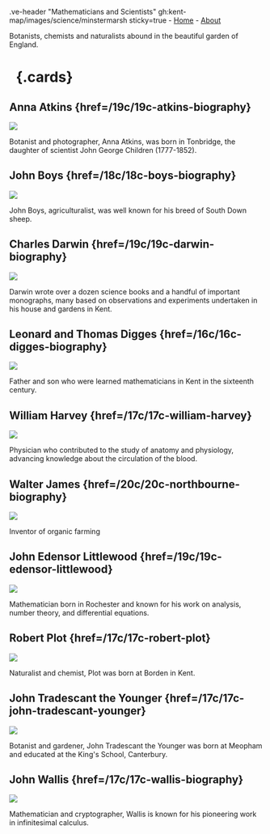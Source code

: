 .ve-header "Mathematicians and Scientists" gh:kent-map/images/science/minstermarsh sticky=true
    - [Home](/)
    - [About](/about)

Botanists, chemists and naturalists abound in the beautiful garden of England.

# &nbsp; {.cards}

## Anna Atkins {href=/19c/19c-atkins-biography}

![](https://iiif.juncture-digital.org/thumbnail?url=https://stor.artstor.org/stor/ad541fd1-2530-4ca8-ac50-3a55461af547)

Botanist and photographer, Anna Atkins, was born in Tonbridge, the daughter of scientist John George Children (1777-1852).

## John Boys {href=/18c/18c-boys-biography}

![](https://iiif.juncture-digital.org/thumbnail?url=https://upload.wikimedia.org/wikipedia/commons/5/5c/Brebis_agneau_South-Down.jpg)

John Boys, agriculturalist, was well known for his breed of South Down sheep.

## Charles Darwin {href=/19c/19c-darwin-biography}

![](https://iiif.juncture-digital.org/thumbnail?url=https://raw.githubusercontent.com/kent-map/kent/main/19c/images/DSCN1084.JPG)

Darwin wrote over a dozen science books and a handful of important monographs, many based on observations and experiments undertaken in his house and gardens in Kent.

## Leonard and Thomas Digges {href=/16c/16c-digges-biography}

![](https://iiif.juncture-digital.org/thumbnail?url=https://stor.artstor.org/stor/7a877f4a-6508-41b5-a9e5-3cf48a4e1566)

Father and son who were learned mathematicians in Kent in the sixteenth century.

## William Harvey {href=/17c/17c-william-harvey}

![](https://iiif.juncture-digital.org/thumbnail?url=https://upload.wikimedia.org/wikipedia/commons/4/40/Ogilby_Kent.jpg)

Physician who contributed to the study of anatomy and physiology, advancing knowledge about the circulation of the blood.

## Walter James {href=/20c/20c-northbourne-biography}

![](https://iiif.juncture-digital.org/thumbnail?url=https://upload.wikimedia.org/wikipedia/commons/1/14/CabbageBG.JPG)

Inventor of organic farming

## John Edensor Littlewood {href=/19c/19c-edensor-littlewood}

![](https://iiif.juncture-digital.org/thumbnail?url=https://stor.artstor.org/stor/44be2f2c-2f9a-48a2-8cc2-e009206ac344)

Mathematician born in Rochester and known for his work on analysis, number theory, and differential equations.

## Robert Plot {href=/17c/17c-robert-plot}

![](https://iiif.juncture-digital.org/thumbnail?url=https://upload.wikimedia.org/wikipedia/commons/4/40/Ogilby_Kent.jpg)

Naturalist and chemist, Plot was born at Borden in Kent.

## John Tradescant the Younger {href=/17c/17c-john-tradescant-younger}

![](https://iiif.juncture-digital.org/thumbnail?url=https://upload.wikimedia.org/wikipedia/commons/4/40/Ogilby_Kent.jpg)

Botanist and gardener, John Tradescant the Younger was born at Meopham and educated at the King's School, Canterbury.

## John Wallis {href=/17c/17c-wallis-biography}

![](https://iiif.juncture-digital.org/thumbnail?url=https://upload.wikimedia.org/wikipedia/commons/4/40/Ogilby_Kent.jpg)

Mathematician and cryptographer, Wallis is known for his pioneering work in infinitesimal calculus.
